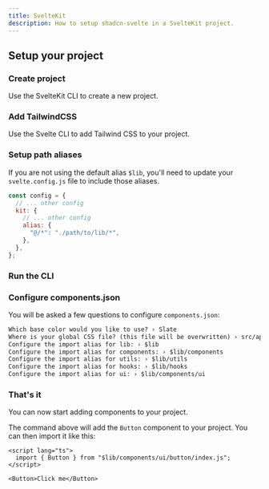 ```yaml
---
title: SvelteKit
description: How to setup shadcn-svelte in a SvelteKit project.
---
```


<script>
  import { Alert, AlertDescription } from "$lib/registry/ui/alert";
  import { Steps, PMCreate, PMExecute, PMInstall, PMAddComp } from "$lib/components/docs";
</script>

## Setup your project

<Steps>

### Create project

Use the SvelteKit CLI to create a new project.

<PMExecute command="sv create my-app" />

### Add TailwindCSS

Use the Svelte CLI to add Tailwind CSS to your project.

<PMExecute command="sv add tailwindcss" />

### Setup path aliases

If you are not using the default alias `$lib`, you'll need to update your `svelte.config.js` file to include those aliases.

```js title="svelte.config.js" {6}
const config = {
  // ... other config
  kit: {
    // ... other config
    alias: {
      "@/*": "./path/to/lib/*",
    },
  },
};
```

### Run the CLI

<PMExecute command="shadcn-svelte@next init" />

### Configure components.json

You will be asked a few questions to configure `components.json`:

```txt showLineNumbers
Which base color would you like to use? › Slate
Where is your global CSS file? (this file will be overwritten) › src/app.css
Configure the import alias for lib: › $lib
Configure the import alias for components: › $lib/components
Configure the import alias for utils: › $lib/utils
Configure the import alias for hooks: › $lib/hooks
Configure the import alias for ui: › $lib/components/ui
```

### That's it

You can now start adding components to your project.

<PMAddComp name="button" />

The command above will add the `Button` component to your project. You can then import it like this:

```svelte {2,5} showLineNumbers
<script lang="ts">
  import { Button } from "$lib/components/ui/button/index.js";
</script>

<Button>Click me</Button>
```

</Steps>
